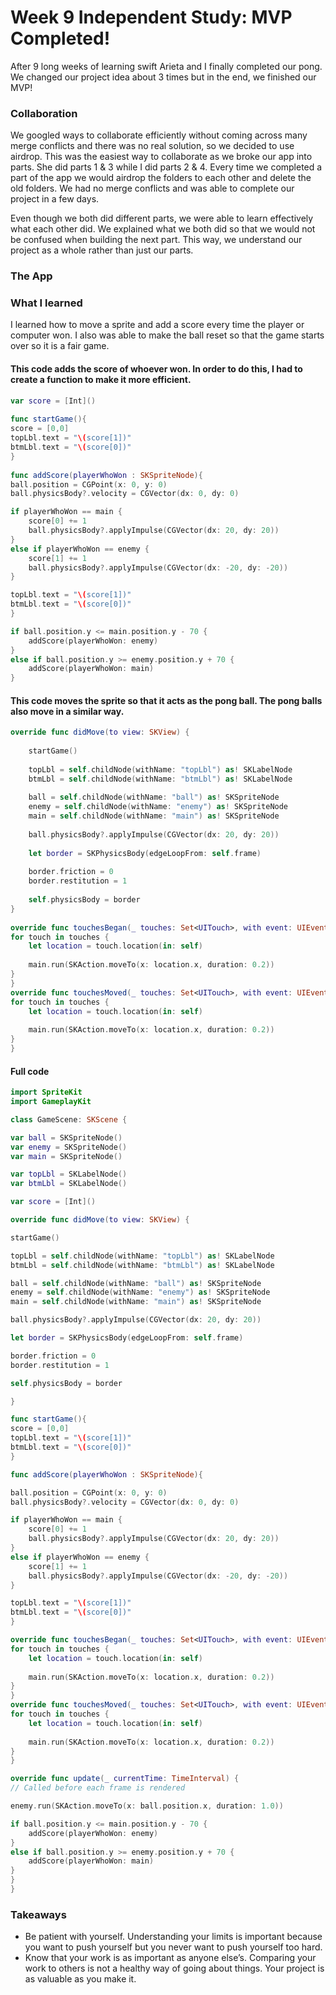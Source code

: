 # Week 9 Independent Study: MVP Completed!

After 9 long weeks of learning swift Arieta and I finally completed our pong. We changed our project idea about 3 times but in the end, we finished our MVP!

### Collaboration
We googled ways to collaborate efficiently without coming across many merge conflicts and there was no real solution, so we decided to use airdrop. This was the easiest way to collaborate as we broke our app into parts. She did parts 1 & 3 while I did parts 2 & 4. Every time we completed a part of the app we would airdrop the folders to each other and delete the old folders. We had no merge conflicts and was able to complete our project in a few days.

Even though we both did different parts, we were able to learn effectively what each other did. We explained what we both did so that we would not be confused when building the next part. This way, we understand our project as a whole rather than just our parts.

### The App

### What I learned
I learned how to move a sprite and add a score every time the player or computer won. I also was able to make the ball reset so that the game starts over so it is a fair game. 

#### This code adds the score of whoever won. In order to do this, I had to create a function to make it more efficient.
```swift
var score = [Int]()
    
func startGame(){
score = [0,0]
topLbl.text = "\(score[1])"
btmLbl.text = "\(score[0])"
}
    
func addScore(playerWhoWon : SKSpriteNode){
ball.position = CGPoint(x: 0, y: 0)
ball.physicsBody?.velocity = CGVector(dx: 0, dy: 0)

if playerWhoWon == main {
    score[0] += 1
    ball.physicsBody?.applyImpulse(CGVector(dx: 20, dy: 20))
}
else if playerWhoWon == enemy {
    score[1] += 1
    ball.physicsBody?.applyImpulse(CGVector(dx: -20, dy: -20))
}

topLbl.text = "\(score[1])"
btmLbl.text = "\(score[0])"
}

if ball.position.y <= main.position.y - 70 {
    addScore(playerWhoWon: enemy)
}
else if ball.position.y >= enemy.position.y + 70 {
    addScore(playerWhoWon: main)
}

```

#### This code moves the sprite so that it acts as the pong ball. The pong balls also move in a similar way.
```swift
override func didMove(to view: SKView) {
    
    startGame()
    
    topLbl = self.childNode(withName: "topLbl") as! SKLabelNode
    btmLbl = self.childNode(withName: "btmLbl") as! SKLabelNode
    
    ball = self.childNode(withName: "ball") as! SKSpriteNode
    enemy = self.childNode(withName: "enemy") as! SKSpriteNode
    main = self.childNode(withName: "main") as! SKSpriteNode
    
    ball.physicsBody?.applyImpulse(CGVector(dx: 20, dy: 20))
    
    let border = SKPhysicsBody(edgeLoopFrom: self.frame)
    
    border.friction = 0
    border.restitution = 1
    
    self.physicsBody = border
}
    
override func touchesBegan(_ touches: Set<UITouch>, with event: UIEvent?) {
for touch in touches {
    let location = touch.location(in: self)
    
    main.run(SKAction.moveTo(x: location.x, duration: 0.2))
}
}
override func touchesMoved(_ touches: Set<UITouch>, with event: UIEvent?) {
for touch in touches {
    let location = touch.location(in: self)
    
    main.run(SKAction.moveTo(x: location.x, duration: 0.2))
}
}
```

#### Full code
```swift
import SpriteKit
import GameplayKit

class GameScene: SKScene {

var ball = SKSpriteNode()
var enemy = SKSpriteNode()
var main = SKSpriteNode()

var topLbl = SKLabelNode()
var btmLbl = SKLabelNode()

var score = [Int]()

override func didMove(to view: SKView) {

startGame()

topLbl = self.childNode(withName: "topLbl") as! SKLabelNode
btmLbl = self.childNode(withName: "btmLbl") as! SKLabelNode

ball = self.childNode(withName: "ball") as! SKSpriteNode
enemy = self.childNode(withName: "enemy") as! SKSpriteNode
main = self.childNode(withName: "main") as! SKSpriteNode

ball.physicsBody?.applyImpulse(CGVector(dx: 20, dy: 20))

let border = SKPhysicsBody(edgeLoopFrom: self.frame)

border.friction = 0
border.restitution = 1

self.physicsBody = border

}

func startGame(){
score = [0,0]
topLbl.text = "\(score[1])"
btmLbl.text = "\(score[0])"
}

func addScore(playerWhoWon : SKSpriteNode){

ball.position = CGPoint(x: 0, y: 0)
ball.physicsBody?.velocity = CGVector(dx: 0, dy: 0)

if playerWhoWon == main {
    score[0] += 1
    ball.physicsBody?.applyImpulse(CGVector(dx: 20, dy: 20))
}
else if playerWhoWon == enemy {
    score[1] += 1
    ball.physicsBody?.applyImpulse(CGVector(dx: -20, dy: -20))
}

topLbl.text = "\(score[1])"
btmLbl.text = "\(score[0])"
}

override func touchesBegan(_ touches: Set<UITouch>, with event: UIEvent?) {
for touch in touches {
    let location = touch.location(in: self)
    
    main.run(SKAction.moveTo(x: location.x, duration: 0.2))
}
}
override func touchesMoved(_ touches: Set<UITouch>, with event: UIEvent?) {
for touch in touches {
    let location = touch.location(in: self)
    
    main.run(SKAction.moveTo(x: location.x, duration: 0.2))
}
}

override func update(_ currentTime: TimeInterval) {
// Called before each frame is rendered

enemy.run(SKAction.moveTo(x: ball.position.x, duration: 1.0))

if ball.position.y <= main.position.y - 70 {
    addScore(playerWhoWon: enemy)
}
else if ball.position.y >= enemy.position.y + 70 {
    addScore(playerWhoWon: main)
}
}
}

```

### Takeaways
* Be patient with yourself. Understanding your limits is important because you want to push yourself but you never want to push yourself too hard.
* Know that your work is as important as anyone else’s. Comparing your work to others is not a healthy way of going about things. Your project is as valuable as you make it.